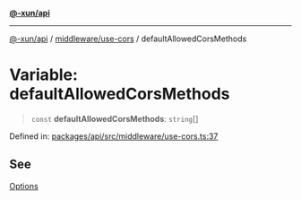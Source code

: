 [**@-xun/api**](../../../README.md)

***

[@-xun/api](../../../README.md) / [middleware/use-cors](../README.md) / defaultAllowedCorsMethods

# Variable: defaultAllowedCorsMethods

> `const` **defaultAllowedCorsMethods**: `string`[]

Defined in: [packages/api/src/middleware/use-cors.ts:37](https://github.com/Xunnamius/api-utils/blob/e344f26c2c71ff2ab26a4bf6ee6f0fc1cb9a441b/packages/api/src/middleware/use-cors.ts#L37)

## See

[Options](../type-aliases/Options.md)
